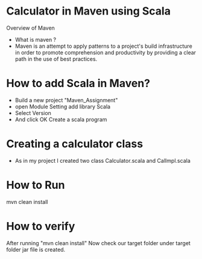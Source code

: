 # Calculator in Maven using Scala
 Overview of Maven
   - What is maven ? 
   - Maven is an attempt to apply patterns to a project's build infrastructure in order to promote comprehension and productivity by providing a clear path in the  use of best practices.
# How to add Scala in Maven?
   - Build a new project "Maven_Assignment" 
   - open Module Setting add library Scala 
   - Select Version
   - And click OK
 Create a scala program
# Creating a calculator class 
  - As in my project I created two class Calculator.scala and CalImpl.scala
  
 
# How to Run 
  mvn clean install
# How to verify
  After running "mvn clean install" Now check our target folder under target folder jar file is created.
  
  






